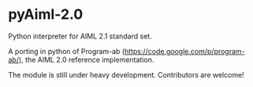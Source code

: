 # pyAiml-2.0
Python interpreter for AIML 2.1 standard set.

A porting in python of Program-ab (https://code.google.com/p/program-ab/), the AIML 2.0 reference implementation.

The module is still under heavy development. Contributors are welcome!
